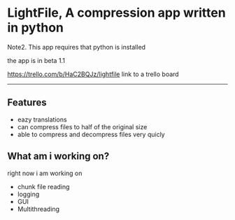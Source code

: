 # LightFile, A compression app written in python


Note2. This app requires that python is installed

the app is in beta 1.1

https://trello.com/b/HaC2BQJz/lightfile link to a trello board

***
## Features
- eazy translations
- can compress files to half of the original size
- able to compress and decompress files very quicly

## What am i working on?
right now i am working on

- chunk file reading
- logging
- GUI
- Multithreading
